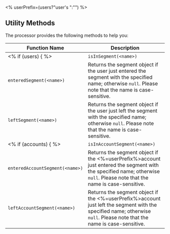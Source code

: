 <% userPrefix=(users?"user's ":"") %>
## Utility Methods
The processor provides the following methods to help you:

| **Function Name**                                  | **Description**                                                                                                                                                           |
| ---------------------------------------------------| --------------------------------------------------------------------------------------------------------------------------------------------------------------------------|
<% if (users) { %>| `isInSegment(<name>)`            | Returns `true` if the user is in the segment with the specified name; otherwise `false`. Please note that the name is  case-sensitive.                                    |
| `enteredSegment(<name>)`                           | Returns the segment object if the user just entered the segment with the specified name; otherwise `null`. Please note that the name is case-sensitive.                   |
| `leftSegment(<name>)`                              | Returns the segment object if the user just left the segment with the specified name; otherwise `null`. Please note that the name is case-sensitive.                      |<% } %>
<% if (accounts) { %>| `isInAccountSegment(<name>)`  | Returns `true` if the <%=userPrefix%>account is in the segment with the specified name; otherwise `false`. Please note that the name is case-sensitive.                   |
| `enteredAccountSegment(<name>)`                    | Returns the segment object if the <%=userPrefix%>account just entered the segment with the specified name; otherwise `null`. Please note that the name is case-sensitive. |
| `leftAccountSegment(<name>)`                       | Returns the segment object if the <%=userPrefix%>account just left the segment with the specified name; otherwise `null`. Please note that the name is case-sensitive.    |<% } %>
